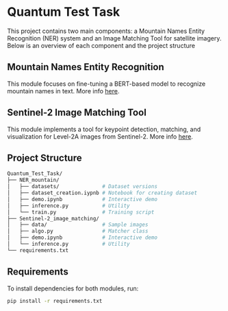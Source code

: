 # Quantum Test Task
This project contains two main components: a Mountain Names Entity Recognition (NER) system and an Image Matching Tool for satellite imagery. Below is an overview of each component and the project structure

## Mountain Names Entity Recognition
This module focuses on fine-tuning a BERT-based model to recognize mountain names in text. More info [here](NER_mountain/README.md). 

## Sentinel-2 Image Matching Tool
This module implements a tool for keypoint detection, matching, and visualization for Level-2A images from Sentinel-2. More info [here](Sentinel-2_image_matching/README.md).

## Project Structure
```bash
Quantum_Test_Task/
├── NER_mountain/ 
│   ├── datasets/              # Dataset versions    
│   ├── dataset_creation.iypnb # Notebook for creating dataset        
│   ├── demo.ipynb             # Interactive demo  
│   ├── inference.py           # Utility
│   └── train.py               # Training script
├── Sentinel-2_image_matching/ 
│   ├── data/                  # Sample images
│   ├── algo.py                # Matcher class
│   ├── demo.ipynb             # Interactive demo
│   └── inference.py           # Utility                  
└── requirements.txt            
```

## Requirements
To install dependencies for both modules, run:

```bash
pip install -r requirements.txt
```